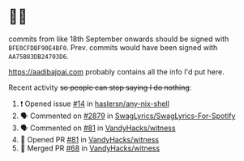 # 👋🏻
<!--
**aadibajpai/aadibajpai** is a ✨ _special_ ✨ repository because its `README.md` (this file) appears on your GitHub profile.
-->
commits from like 18th September onwards should be signed with `BFE0CFDBF90E4BF0`. Prev. commits would have been signed with `AA75B83DB24703D6`.

https://aadibajpai.com probably contains all the info I'd put here.

Recent activity ~~so people can stop saying I do nothing~~:
<!--START_SECTION:activity-->
1. ❗️ Opened issue [#14](https://github.com/haslersn/any-nix-shell/issues/14) in [haslersn/any-nix-shell](https://github.com/haslersn/any-nix-shell)
2. 🗣 Commented on [#2879](https://github.com/SwagLyrics/SwagLyrics-For-Spotify/issues/2879) in [SwagLyrics/SwagLyrics-For-Spotify](https://github.com/SwagLyrics/SwagLyrics-For-Spotify)
3. 🗣 Commented on [#81](https://github.com/VandyHacks/witness/issues/81) in [VandyHacks/witness](https://github.com/VandyHacks/witness)
4. 💪 Opened PR [#81](https://github.com/VandyHacks/witness/pull/81) in [VandyHacks/witness](https://github.com/VandyHacks/witness)
5. 🎉 Merged PR [#68](https://github.com/VandyHacks/witness/pull/68) in [VandyHacks/witness](https://github.com/VandyHacks/witness)
<!--END_SECTION:activity-->
